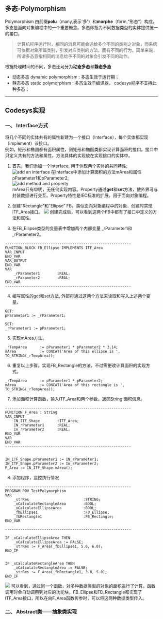 ## 多态-Polymorphism
Polymorphism 由前缀**polu**（many,表示'多'）和**morphe**（form,“形态”）构成，  多态是面向对象编程中的一个重要概念。多态即指为不同数据类型的实体提供统一的接口。 
> 计算机程序运行时，相同的消息可能会送给多个不同的类别之对象，而系统可依据对象所属类别，引发对应类别的方法，而有不同的行为。简单来说，所谓多态意指相同的消息给予不同的对象会引发不同的动作。  

根据处理时间的不同，多态还可分为**动态多态**和**静态多态**  
- 动态多态 dynamic polymorphism : 多态生效于运行期；
- 静态多态 static polymorphism : 多态生效于编译器， codesys程序不支持此种多态；
***  

## Codesys实现
### 一、 Interface方式

将几个不同的实体共有的属性新建为一个接口（Interface），每个实体都实现（implement）该接口。  
例如，矩形和椭圆都有面积属性，则矩形和椭圆类都实现计算面积的接口。接口中只定义共有的方法和属性，方法具体的实现放在实现接口的实体中。  
1. 首先，我们添加一个Interface, 用于体现两个实体的共同特性;  
![add an interface](https://img2022.cnblogs.com/blog/2945242/202208/2945242-20220828173535423-204106040.gif)
在Interface中添加计算面积的方法mArea和属性pParameter1和pParameter2;  
![add method and property](https://cdn.jsdelivr.net/gh/GitXyw/ImgHosting/MyBlog2022/20220828174341.png)  
mArea只有申明，无任何实现内容。Property通过**get**和**set**方法，使外界可与封装数据进行交互。Property特性是IEC标准的扩展，用于面向对象编程。  

2. 创建“Rectangle”和“Ellipse” FB。类似面向对象编程中的对象，创建时实现ITF_Area接口。 
![](https://img2022.cnblogs.com/blog/2945242/202208/2945242-20220828180559795-766869272.gif)
创建完成后，可以看到这两个FB中都有了接口中定义的方法和属性。  
3. 在FB_Ellipse类型的变量表中增加两个内部变量  _rParameter1和_rParameter2。

```
----------------------------------------------------------
FUNCTION_BLOCK FB_Ellipse IMPLEMENTS ITF_Area
VAR_INPUT
END_VAR
VAR_OUTPUT
END_VAR
VAR
	_rParameter1		:REAL;
	_rParameter2		:REAL;
END_VAR
----------------------------------------------------------
```  
4. 编写属性的get和set方法, 外部将通过这两个方法来读取和写入上述两个变量。  
```
GET:
pParameter1 := _rParameter1;
```
```
SET:
_rParameter1 := pParameter1;
```
5. 实现mArea方法。  
```
_rTempArea 		:= pParameter1 * pParameter2 * 3.14;
mArea 			:= CONCAT('Area of this ellipse is ', TO_STRING(_rTempArea));

```
6. 重复以上步骤，实现FB_Rectangle的方法，不过需更改计算面积的实现方式。
```
_rTempArea 		:= pParameter1 * pParameter2;
mArea 			:= CONCAT('Area of this rectangle is ', TO_STRING(_rTempArea));
```
7. 添加面积计算函数，输入ITF_Area和两个参数，返回String 面积信息。  
```
----------------------------------------------------------
FUNCTION F_Area : String
VAR_INPUT
	IN_ITF_Shape		:ITF_Area;
	IN_rParameter1		:REAL;
	In_rParameter2		:REAL;
END_VAR
VAR
END_VAR
----------------------------------------------------------


IN_ITF_Shape.pParameter1 := IN_rParameter1;
IN_ITF_Shape.pParameter2 := In_rParameter2;
F_Area := IN_ITF_Shape.mArea();
```
8. 添加程序，监控执行情况
```
----------------------------------------------------------
PROGRAM POU_TestPolymorphism
VAR
	_strRes							:STRING;
	_xCalculateRectangleArea		:BOOL;
	_xCalculateEllipseArea			:BOOL;
	_fbEllipse1						:FB_Ellipse;
	_fbRectangle1					:FB_Rectangle;
END_VAR

----------------------------------------------------------

IF _xCalculateEllipseArea THEN
	_xCalculateEllipseArea := FALSE;
	_strRes := F_Area(_fbEllipse1, 5.0, 6.0);	
END_IF


IF _xCalculateRectangleArea THEN
	_xCalculateRectangleArea := FALSE;
	_strRes := F_Area(_fbRectangle1, 3.0, 5.0);	
END_IF

```
![](https://img2022.cnblogs.com/blog/2945242/202208/2945242-20220828184342961-1678399517.gif)
可以看到，通过同一个函数，对多种数据类型的对象的面积进行了计算。函数调用时会自动调用到对应的功能块。FB_Ellipse和FB_Rectangle都实现了ITF_Area接口，所以在向F_Area函数传参时，可以将这两种数据类型传入。

### 二、 Abstract类——抽象类实现  
